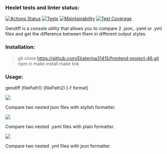 ### Hexlet tests and linter status:
[![Actions Status](https://github.com/Ekaterina31415/frontend-project-46/workflows/hexlet-check/badge.svg)](https://github.com/Ekaterina31415/frontend-project-46/actions)
[![Tests](https://github.com/Ekaterina31415/frontend-project-46/actions/workflows/main-test.yml/badge.svg)](https://github.com/Ekaterina31415/frontend-project-46/actions/workflows/main-test.yml)
[![Maintainability](https://api.codeclimate.com/v1/badges/6f4e2b0633944f95c758/maintainability)](https://codeclimate.com/github/Ekaterina31415/frontend-project-46/maintainability)
[![Test Coverage](https://api.codeclimate.com/v1/badges/6f4e2b0633944f95c758/test_coverage)](https://codeclimate.com/github/Ekaterina31415/frontend-project-46/test_coverage)


Gendiff is a console utility that allows you to compare 2 .json, .yaml or .yml files and get the difference between them in different output styles.

### Installation:
> git clone https://github.com/Ekaterina31415/frontend-project-46.git
> npm ci
> make install
> make link

### Usage:
gendiff (filePath1) (filePath2) [-f format]

<a href="https://asciinema.org/a/Ryvw0S5ChJWan9BFEoz4GkKVv" target="_blank"><img src="https://asciinema.org/a/Ryvw0S5ChJWan9BFEoz4GkKVv.svg" /></a>

Compare two nested json files with stylish formatter.

<a href="https://asciinema.org/a/Gah0AHXvoRhyRnN6FsWu6eXra" target="_blank"><img src="https://asciinema.org/a/Gah0AHXvoRhyRnN6FsWu6eXra.svg" /></a>

Compare two nested .yaml files with plain formatter.

<a href="https://asciinema.org/a/09NuSflSI9Wkh1TLUAm9Tfd21" target="_blank"><img src="https://asciinema.org/a/09NuSflSI9Wkh1TLUAm9Tfd21.svg" /></a>

Compare two nested .yml files with json formatter.